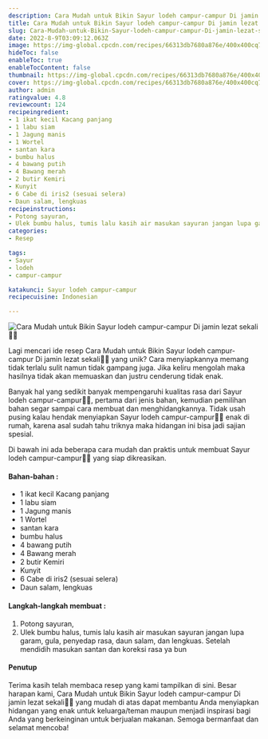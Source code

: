 ```yaml
---
description: Cara Mudah untuk Bikin Sayur lodeh campur-campur Di jamin lezat sekali"
title: Cara Mudah untuk Bikin Sayur lodeh campur-campur Di jamin lezat sekali
slug: Cara-Mudah-untuk-Bikin-Sayur-lodeh-campur-campur-Di-jamin-lezat-sekali
date: 2022-8-9T03:09:12.063Z
image: https://img-global.cpcdn.com/recipes/66313db7680a876e/400x400cq70/photo.jpg
hideToc: false
enableToc: true
enableTocContent: false
thumbnail: https://img-global.cpcdn.com/recipes/66313db7680a876e/400x400cq70/photo.jpg
cover: https://img-global.cpcdn.com/recipes/66313db7680a876e/400x400cq70/photo.jpg
author: admin
ratingvalue: 4.8
reviewcount: 124
recipeingredient:
- 1 ikat kecil Kacang panjang
- 1 labu siam
- 1 Jagung manis
- 1 Wortel
- santan kara
- bumbu halus
- 4 bawang putih
- 4 Bawang merah
- 2 butir Kemiri
- Kunyit
- 6 Cabe di iris2 (sesuai selera)
- Daun salam, lengkuas
recipeinstructions:
- Potong sayuran,
- Ulek bumbu halus, tumis lalu kasih air masukan sayuran jangan lupa garam, gula, penyedap rasa, daun salam, dan lengkuas. Setelah mendidih masukan santan dan koreksi rasa ya bun
categories:
- Resep

tags:
- Sayur
- lodeh
- campur-campur

katakunci: Sayur lodeh campur-campur
recipecuisine: Indonesian

---
```


![Cara Mudah untuk Bikin Sayur lodeh campur-campur Di jamin lezat sekali👩‍🍳](https://img-global.cpcdn.com/recipes/66313db7680a876e/400x400cq70/photo.jpg)

Lagi mencari ide resep Cara Mudah untuk Bikin Sayur lodeh campur-campur Di jamin lezat sekali👩‍🍳 yang unik? Cara menyiapkannya memang tidak terlalu sulit namun tidak gampang juga. Jika keliru mengolah maka hasilnya tidak akan memuaskan dan justru cenderung tidak enak.

Banyak hal yang sedikit banyak mempengaruhi kualitas rasa dari Sayur lodeh campur-campur👩‍🍳, pertama dari jenis bahan, kemudian pemilihan bahan segar sampai cara membuat dan menghidangkannya. Tidak usah pusing kalau hendak menyiapkan Sayur lodeh campur-campur👩‍🍳 enak di rumah, karena asal sudah tahu triknya maka hidangan ini bisa jadi sajian spesial.

Di bawah ini ada beberapa cara mudah dan praktis untuk membuat Sayur lodeh campur-campur👩‍🍳 yang siap dikreasikan.

<!--inarticleads1-->

#### Bahan-bahan :

- 1 ikat kecil Kacang panjang
- 1 labu siam
- 1 Jagung manis
- 1 Wortel
- santan kara
- bumbu halus
- 4 bawang putih
- 4 Bawang merah
- 2 butir Kemiri
- Kunyit
- 6 Cabe di iris2 (sesuai selera)
- Daun salam, lengkuas

<!--inarticleads2-->

#### Langkah-langkah membuat :

1. Potong sayuran,
1. Ulek bumbu halus, tumis lalu kasih air masukan sayuran jangan lupa garam, gula, penyedap rasa, daun salam, dan lengkuas. Setelah mendidih masukan santan dan koreksi rasa ya bun

#### Penutup

Terima kasih telah membaca resep yang kami tampilkan di sini. Besar harapan kami, Cara Mudah untuk Bikin Sayur lodeh campur-campur Di jamin lezat sekali👩‍🍳 yang mudah di atas dapat membantu Anda menyiapkan hidangan yang enak untuk keluarga/teman maupun menjadi inspirasi bagi Anda yang berkeinginan untuk berjualan makanan. Semoga bermanfaat dan selamat mencoba!